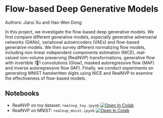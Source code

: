 # Flow-based Deep Generative Models

Authors: Jiarui Xu and Hao-Wen Dong

In this project, we investigate the flow-based deep generative models. We first
compare different generative models, especially generative adversarial networks
(GANs), variational autoencoders (VAEs) and flow-based generative models. We
then survey different normalizing flow models, including non-linear independent
components estimation (NICE), real-valued non-volume preserving (RealNVP)
transformations, generative flow with invertible 11 convolutions (Glow), masked
autoregressive flow (MAF) and inverse autoregressive flow (IAF). Finally, we
conduct experiments on generating MNIST handwritten digits using NICE and
RealNVP to examine the effectiveness of flow-based models.

## Notebooks

- RealNVP on toy dataset: `realnvp_toy.ipynb` [![Open In Colab](https://colab.research.google.com/assets/colab-badge.svg)](https://colab.research.google.com/github/salu133445/flows/blob/main/realnvp_toy.ipynb)
- RealNVP on MNIST: `realnvp_mnist.ipynb` [![Open In Colab](https://colab.research.google.com/assets/colab-badge.svg)](https://colab.research.google.com/github/salu133445/flows/blob/main/realnvp_mnist.ipynb)

